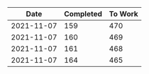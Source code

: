 
| Date       | Completed | To Work |
| ---------- | --------- | ------- |
| 2021-11-07 | 159       | 470     |
| 2021-11-07 | 160       | 469     |
| 2021-11-07 | 161       | 468     |
| 2021-11-07 | 164       | 465     |
